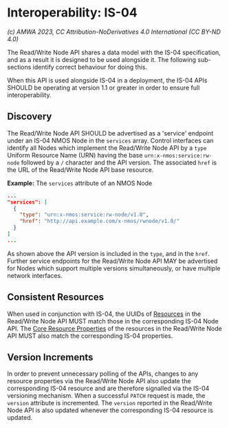 # Interoperability: IS-04

_(c) AMWA 2023, CC Attribution-NoDerivatives 4.0 International (CC BY-ND 4.0)_

The Read/Write Node API shares a data model with the IS-04 specification, and as a result it is designed to be used alongside it. The following sub-sections identify correct behaviour for doing this.

When this API is used alongside IS-04 in a deployment, the IS-04 APIs SHOULD be operating at version 1.1 or greater in order to ensure full interoperability.

## Discovery

The Read/Write Node API SHOULD be advertised as a 'service' endpoint under an IS-04 NMOS Node in the `services` array.
Control interfaces can identify all Nodes which implement the Read/Write Node API by a `type` Uniform Resource Name (URN) having the base `urn:x-nmos:service:rw-node` followed by a `/` character and the API version.
The associated `href` is the URL of the Read/Write Node API base resource.

**Example:** The `services` attribute of an NMOS Node

```json
...
"services": [
  {
    "type": "urn:x-nmos:service:rw-node/v1.0",
    "href": "http://api.example.com/x-nmos/rwnode/v1.0/"
  }
]
...
```

As shown above the API version is included in the `type`, and in the `href`. Further service endpoints for the Read/Write Node API MAY be advertised for Nodes which support multiple versions simultaneously, or have multiple network interfaces.

## Consistent Resources

When used in conjunction with IS-04, the UUIDs of [Resources](Overview.md#resources) in the Read/Write Node API MUST match those in the corresponding IS-04 Node API.
The [Core Resource Properties](Overview.md#core-resource-properties) of the resources in the Read/Write Node API MUST also match the corresponding IS-04 properties.

## Version Increments

In order to prevent unnecessary polling of the APIs, changes to any resource properties via the Read/Write Node API also update the corresponding IS-04 resource and are therefore signalled via the IS-04 versioning mechanism.
When a successful `PATCH` request is made, the `version` attribute is incremented.
The `version` reported in the Read/Write Node API is also updated whenever the corresponding IS-04 resource is updated.

